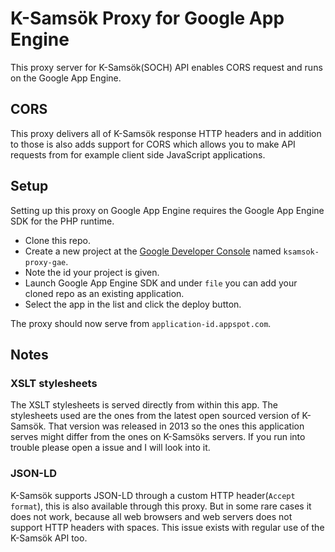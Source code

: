 # K-Samsök Proxy for Google App Engine

This proxy server for K-Samsök(SOCH) API enables CORS request and runs on the Google App Engine.

## CORS
This proxy delivers all of K-Samsök response HTTP headers and in addition to those is also adds support for CORS which allows you to make API requests from for example client side JavaScript applications.

## Setup

Setting up this proxy on Google App Engine requires the Google App Engine SDK for the PHP runtime.

 - Clone this repo.
 - Create a new project at the [Google Developer Console](console.developers.google.com/) named `ksamsok-proxy-gae`.
 - Note the id your project is given.
 - Launch Google App Engine SDK and under `file` you can add your cloned repo as an existing application.
 - Select the app in the list and click the deploy button.

The proxy should now serve from `application-id.appspot.com`.

## Notes

### XSLT stylesheets

The XSLT stylesheets is served directly from within this app. The stylesheets used are the ones from the latest open sourced version of K-Samsök. That version was released in 2013 so the ones this application serves might differ from the ones on K-Samsöks servers. If you run into trouble please open a issue and I will look into it.

### JSON-LD

K-Samsök supports JSON-LD through a custom HTTP header(`Accept format`), this is also available through this proxy. But in some rare cases it does not work, because all web browsers and web servers does not support HTTP headers with spaces. This issue exists with regular use of the K-Samsök API too.
